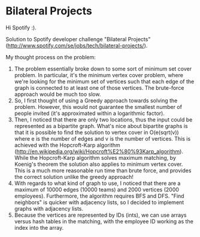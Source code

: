 # Bilateral Projects

Hi Spotify :).

Solution to Spotify developer challenge "Bilateral Projects" (http://www.spotify.com/se/jobs/tech/bilateral-projects/).

My thought process on the problem:
1) The problem essentially broke down to some sort of minimum set cover problem.
In particular, it's the minimum vertex cover problem,
where we're looking for the minimum set of vertices such that each edge of the graph is connected to at least one of those vertices.
The brute-force approach would be much too slow.
2) So, I first thought of using a Greedy approach towards solving the problem.
However, this would not guarantee the smallest number of people invited (it's approximated within a logarithmic factor).
3) Then, I noticed that there are only two locations, thus the input could be represented as a bipartite graph.
What's nice about bipartite graphs is that it is possible to find the solution to vertex cover
in O(e(sqrt(v)) where e is the number of edges and v is the number of vertices.
This is achieved with the Hopcroft-Karp algorithm (http://en.wikipedia.org/wiki/Hopcroft%E2%80%93Karp_algorithm).
While the Hopcroft-Karp algorithm solves maximum matching, by Koenig's theorem the solution also applies to minimum vertex cover.
This is a much more reasonable run time than brute force, and provides the correct solution unlike the greedy approach!
4) With regards to what kind of graph to use, I noticed that there are a
maximum of 10000 edges (10000 teams) and 2000 vertices (2000 employees).
Furthermore, the algorithm requires BFS and DFS.
"Find neighbors" is quicker with adjacency lists, so I decided to implement graphs with adjacency lists.
5) Because the vertices are represented by IDs (ints), we can use arrays versus hash tables in the matching,
with the employee ID working as the index into the array.